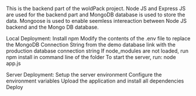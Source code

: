 This is the backend part of the woldPack project.
Node JS and Express JS are used for the backend part and MongoDB database is used to store the data. Mongoose is used to enable seemless intereaction between Node JS backend and the Mongo DB database.

Local Deployment:
Install npm
Modify the contents of the .env file to replace the MongoDB Connection String from the demo database link with the production database connection string
If node_modules are not loaded, run npm install in command line of the folder
To start the server, run: node app.js

Server Deployment:
Setup the server environment
Configure the environment variables 
Upload the application and install all dependencies
Deploy
